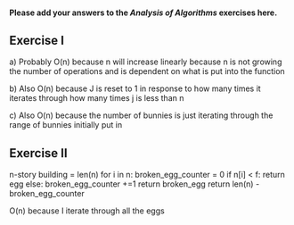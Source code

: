 #### Please add your answers to the ***Analysis of  Algorithms*** exercises here.

## Exercise I

a) Probably O(n) because n will increase linearly because n is not growing the number of operations and is dependent on what is put into the function


b) Also O(n) because J is reset to 1 in response to how many times it iterates through how many times j is less than n


c) Also O(n) because the number of bunnies is just iterating through the range of bunnies initially put in

## Exercise II

n-story building = len(n)
for i in n:
broken_egg_counter = 0 
  if n[i] < f:
    return egg
  else: 
    broken_egg_counter +=1
    return broken_egg
return len(n) - broken_egg_counter 

O(n) because I iterate through all the eggs



